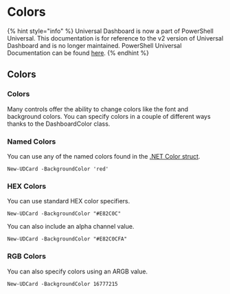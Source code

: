 # Colors

{% hint style="info" %}
Universal Dashboard is now a part of PowerShell Universal. This documentation is for reference to the v2 version of Universal Dashboard and is no longer maintained. PowerShell Universal Documentation can be found [here](https://docs.ironmansoftware.com).
{% endhint %}

## Colors

### Colors

Many controls offer the ability to change colors like the font and background colors. You can specify colors in a couple of different ways thanks to the DashboardColor class.

### Named Colors

You can use any of the named colors found in the [.NET Color struct](https://docs.microsoft.com/en-us/dotnet/api/system.drawing.color?view=netframework-4.7.2).

```text
New-UDCard -BackgroundColor 'red'
```

### HEX Colors

You can use standard HEX color specifiers.

```text
New-UDCard -BackgroundColor "#E82C0C"
```

You can also include an alpha channel value.

```text
New-UDCard -BackgroundColor "#E82C0CFA"
```

### RGB Colors

You can also specify colors using an ARGB value.

```text
New-UDCard -BackgroundColor 16777215
```

